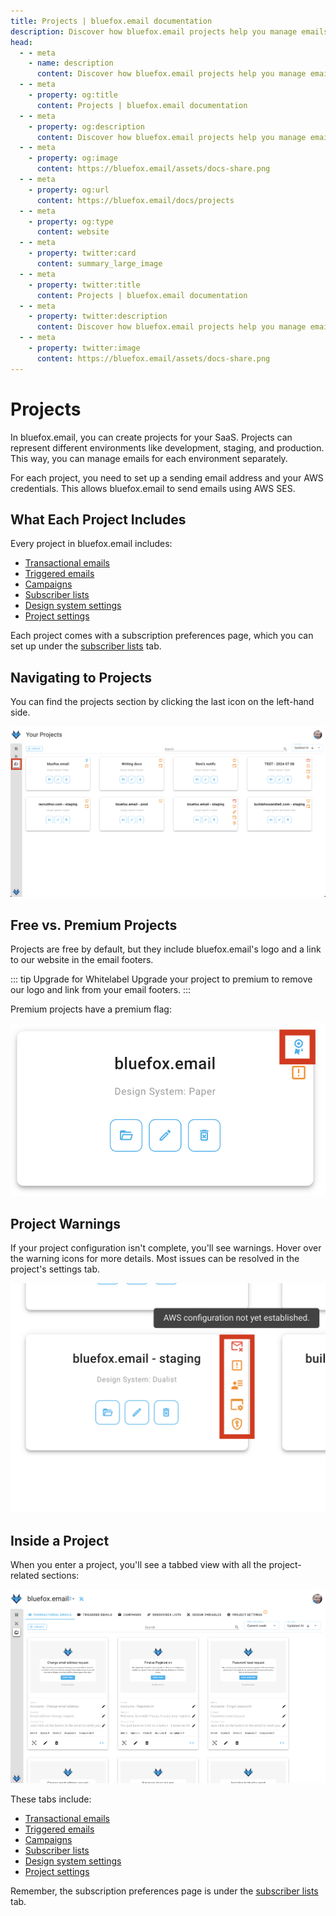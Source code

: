 ```yaml
---
title: Projects | bluefox.email documentation
description: Discover how bluefox.email projects help you manage emails, subscriber lists, and design systems. Easily configure sending settings and handle environments like development, staging, and production.
head:
  - - meta
    - name: description
      content: Discover how bluefox.email projects help you manage emails, subscriber lists, and design systems. Easily configure sending settings and handle environments like development, staging, and production.
  - - meta
    - property: og:title
      content: Projects | bluefox.email documentation
  - - meta
    - property: og:description
      content: Discover how bluefox.email projects help you manage emails, subscriber lists, and design systems. Easily configure sending settings and handle environments like development, staging, and production.
  - - meta
    - property: og:image
      content: https://bluefox.email/assets/docs-share.png
  - - meta
    - property: og:url
      content: https://bluefox.email/docs/projects
  - - meta
    - property: og:type
      content: website
  - - meta
    - property: twitter:card
      content: summary_large_image
  - - meta
    - property: twitter:title
      content: Projects | bluefox.email documentation
  - - meta
    - property: twitter:description
      content: Discover how bluefox.email projects help you manage emails, subscriber lists, and design systems. Easily configure sending settings and handle environments like development, staging, and production.
  - - meta
    - property: twitter:image
      content: https://bluefox.email/assets/docs-share.png
---
```


# Projects

In bluefox.email, you can create projects for your SaaS. Projects can represent different environments like development, staging, and production. This way, you can manage emails for each environment separately.

For each project, you need to set up a sending email address and your AWS credentials. This allows bluefox.email to send emails using AWS SES.

## What Each Project Includes

Every project in bluefox.email includes:
- [Transactional emails](./transactional-emails)
- [Triggered emails](./triggered-emails)
- [Campaigns](./campaigns)
- [Subscriber lists](./subscriber-lists)
- [Design system settings](./design-system-settings)
- [Project settings](./settings)

Each project comes with a subscription preferences page, which you can set up under the [subscriber lists](./subscriber-lists) tab.

## Navigating to Projects

You can find the projects section by clicking the last icon on the left-hand side.

![A screenshot of the projects section.](./projects.webp)

## Free vs. Premium Projects

Projects are free by default, but they include bluefox.email's logo and a link to our website in the email footers.

::: tip Upgrade for Whitelabel
Upgrade your project to premium to remove our logo and link from your email footers.
:::

Premium projects have a premium flag:

![A screenshot of a project with a premium flag.](./project-premium.webp)

## Project Warnings

If your project configuration isn't complete, you'll see warnings. Hover over the warning icons for more details. Most issues can be resolved in the project's settings tab.

![A screenshot of a project with warnings](./project-warnings.webp)

## Inside a Project

When you enter a project, you'll see a tabbed view with all the project-related sections:

![A screenshot of the project view.](./project-transactionals.webp)

These tabs include:
- [Transactional emails](./transactional-emails)
- [Triggered emails](./triggered-emails)
- [Campaigns](./campaigns)
- [Subscriber lists](./subscriber-lists)
- [Design system settings](./design-system-settings)
- [Project settings](./settings)

Remember, the subscription preferences page is under the [subscriber lists](./subscriber-lists) tab.
